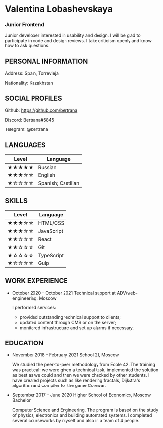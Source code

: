 # Valentina Lobashevskaya
### Junior Frontend

Junior developer interested in usability and design. I will be glad to participate in code and design reviews. I take criticism openly and know how to ask questions.

## PERSONAL INFORMATION
Address: Spain, Torrevieja

Nationality: Kazakhstan

## SOCIAL PROFILES
Github: https://github.com/bertrana

Discord: Bertrana#5845

Telegram: @bertrana

## LANGUAGES
| Level | Language |
|---|---|
| ★★★★★ | Russian |
| ★★★☆☆ | English |
| ★☆☆☆☆ | Spanish; Castilian |

## SKILLS

| Level | Language |
|---|---|
| ★★★☆☆ | HTML/CSS |
| ★★★☆☆ | JavaScript |
| ★★☆☆☆ | React |
| ★★☆☆☆ | Git |
| ★☆☆☆☆ | TypeScript |
| ★☆☆☆☆ | Gulp |

## WORK EXPERIENCE
* October 2020 – October 2021
Technical support at ADV/web-engineering, Moscow

    I performed services: 

    - provided outstanding technical support to clients;
    - updated content through CMS or on the server;
    - monitored infrastructure and set up alarms if necessary.



## EDUCATION
* November 2018 – February 2021
    School 21, Moscow
    
    We studied the peer-to-peer methodology from Ecole 42. The training was practical: we were given a technical task, implemented the solution as best as we could and then we were checked by other students. I have created projects such as like rendering fractals, Dijkstra's algorithm and compiler for the game Corewar. 

* September 2017 – June 2020
    Higher School of Economics, Moscow Bachelor

    Computer Science and Engineering. The program is based on the study of physics, electronics and building automated systems. I completed several courseworks by myself and also in a team of 4 people.
